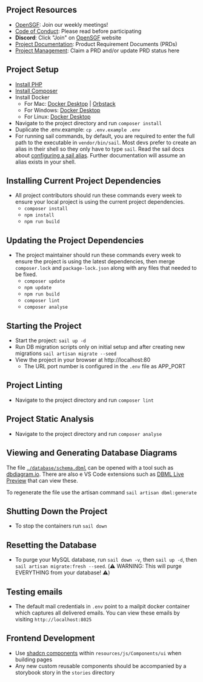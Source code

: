 ## Project Resources
* [OpenSGF](https://www.opensgf.org/): Join our weekly meetings!
* [Code of Conduct](https://www.opensgf.org/code-of-conduct): Please read before participating
* **Discord**: Click "Join" on [OpenSGF](https://www.opensgf.org/) website
* [Project Documentation](https://docs.opensgf.org/collection/good-dads-0SqBtE9EkS): Product Requirement Documents (PRDs)
* [Project Management](https://plane.sgf.dev/open-sgf/projects/b87b7a4a-10b8-40ee-808d-2ac930c0f46f/issues/): Claim a PRD and/or update PRD status here

## Project Setup
* [Install PHP](https://www.php.net/manual/en/install.php)
* [Install Composer](https://getcomposer.org/doc/00-intro.md)
* Install Docker
  * For Mac: [Docker Desktop](https://docs.docker.com/desktop/install/mac-install/) | [Orbstack](https://docs.orbstack.dev/quick-start#installation)
  * For Windows: [Docker Desktop](https://docs.docker.com/desktop/install/windows-install/)
  * For Linux: [Docker Desktop](https://docs.docker.com/desktop/install/linux-install/)
* Navigate to the project directory and run `composer install`
* Duplicate the .env.example: `cp .env.example .env`
* For running sail commands, by default, you are required to enter the full path to the executable in `vendor/bin/sail`. Most devs prefer to create an alias in their shell so they only have to type `sail`. Read the sail docs about [configuring a sail alias](https://laravel.com/docs/11.x/sail#configuring-a-shell-alias). Further documentation will assume an alias exists in your shell.

## Installing Current Project Dependencies
* All project contributors should run these commands every week to ensure your local project is using the current project dependencies.
  * `composer install`
  * `npm install`
  * `npm run build`

## Updating the Project Dependencies
* The project maintainer should run these commands every week to ensure the project is using the latest dependencies, then merge `composer.lock` and `package-lock.json` along with any files that needed to be fixed.
  * `composer update`
  * `npm update`
  * `npm run build`
  * `composer lint`
  * `composer analyse`

## Starting the Project
* Start the project: `sail up -d`
* Run DB migration scripts only on initial setup and after creating new migrations `sail artisan migrate --seed`
* View the project in your browser at http://localhost:80
  - The URL port number is configured in the `.env` file as APP_PORT

## Project Linting
* Navigate to the project directory and run `composer lint`

## Project Static Analysis
* Navigate to the project directory and run `composer analyse`

## Viewing and Generating Database Diagrams

The file [`./database/schema.dbml`](./database/schema.dbml) can be opened with a tool such as [dbdiagram.io](https://dbdiagram.io/).
There are also e VS Code extensions such as [DBML Live Preview](https://marketplace.visualstudio.com/items?itemName=nicolas-liger.dbml-viewer) that can view these.

To regenerate the file use the artisan command `sail artisan dbml:generate`

## Shutting Down the Project
- To stop the containers run `sail down`

## Resetting the Database
* To purge your MySQL database, run `sail down -v`, then `sail up -d`, then `sail artisan migrate:fresh --seed`. (⚠️ WARNING: This will purge EVERYTHING from your database! ⚠️)

## Testing emails
* The default mail credentials in `.env` point to a mailpit docker container which captures all delivered emails. You can view these emails by visiting `http://localhost:8025` 

## Frontend Development
* Use [shadcn components](https://ui.shadcn.com/) within `resources/js/Components/ui` when building pages
* Any new custom reusable components should be accompanied by a storybook story in the `stories` directory
